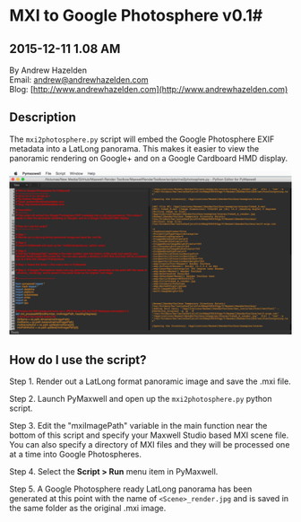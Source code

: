 # MXI to Google Photosphere v0.1#
2015-12-11 1.08 AM
----
By Andrew Hazelden  
Email: [andrew@andrewhazelden.com](mailto:andrew@andrewhazelden.com)  
Blog: [http://www.andrewhazelden.com](http://www.andrewhazelden.com)  

## Description ##
The `mxi2photosphere.py` script will embed the Google Photosphere EXIF metadata into a LatLong panorama. This makes it easier to view the panoramic rendering on Google+ and on a Google Cardboard HMD display.

![MXI to Google Photosphere Screenshot](images/mxi2photosphere_pymaxwell.png)

## How do I use the script? ##

Step 1. Render out a LatLong format panoramic image and save the .mxi file.

Step 2. Launch PyMaxwell and open up the `mxi2photosphere.py` python script.

Step 3. Edit the "mxiImagePath" variable in the main function near the bottom of this script and specify your Maxwell Studio based MXI scene file. You can also specify a directory of MXI files and they will be processed one at a time into Google Photospheres.

Step 4. Select the **Script > Run** menu item in PyMaxwell.

Step 5. A Google Photosphere ready LatLong panorama has been generated at this point with the name of `<Scene>_render.jpg` and is saved in the same folder as the original .mxi image.